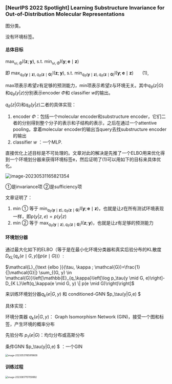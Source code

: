 ### **[NeurIPS 2022 Spotlight] Learning Substructure Invariance for Out-of-Distribution Molecular Representations**

图分类。

没有环境标签。



#### 总体目标

$\max _{\omega, \Phi} \mathrm{I}(\mathbf{z} ; \mathbf{y}) \text {, s.t. } \min _{\omega, \Phi} \mathrm{I}(\mathbf{y} ; \mathbf{e} \mid \mathbf{z})$

即 $\max _{q_\theta(\mathbf{y} \mid \mathbf{z}), q_\theta(\mathbf{z} \mid \mathbf{G})} \mathrm{I}(\mathbf{z} ; \mathbf{y}) \text {, s.t. } \min _{q_\theta(\mathbf{y} \mid \mathbf{z}), q_\theta(\mathbf{z} \mid \mathbf{G})} \mathrm{I}(\mathbf{y} ; \mathbf{e} \mid \mathbf{z}) ~~~~~~~(1)$, 

max项表示希望z有足够的预测能力，min项表示希望z与环境无关。其中$q_\theta(z|G)$和$q_\theta(y|z)$分别表示encoder $\Phi$和 classifier $w$的输出。

$q_\theta(z|G)$和$q_\theta(y|z)$二者的具体实现：

1. encoder $\Phi$：包括一个molecular encoder和substructure encoder，它们二者的分别得到整个分子的表示和子结构的表示，之后在通过一个attentive pooling，拿着molecular encoder的输出当query去找substructure encoder的输出
2. classifier $w$ ：一个MLP.

直接优化上述目标是不可处理的。文章对此的解决是先推了一个ELBO用来优化得到一个环境划分器来获得环境标签e，然后证明了$(1)$可以用如下的目标来具体优化。

![image-20230531165821354](C:\Users\19000\AppData\Roaming\Typora\typora-user-images\image-20230531165821354.png)

①是invariance项 ②是sufficiency项

文章证明了：

1. min ① 等于 $\min _{q_\theta(\mathbf{y} \mid \mathbf{z}), q_\theta(\mathbf{z} \mid \mathbf{G})} \mathrm{I}(\mathbf{y} ; \mathbf{e} \mid \mathbf{z})$，也就是让$z$在所有测试环境表现一样，即$p(y|z,e)=p(y|z)$
2. min ② 等于 $\max _{q_\theta(\mathbf{y} \mid \mathbf{z}), q_\theta(\mathbf{z} \mid \mathbf{G})} \mathrm{I}(\mathbf{z} ; \mathbf{y})$，也就是让$z$有足够的预测能力





#### 环境划分器

通过最大化如下的ELBO（等于是在最小化环境分类器和真实后验分布的KL散度$D_{K L}\left(q_\kappa(e \mid G, y) \| p(e \mid G)\right)$）:

$\mathcal{L}_{\text {elbo }}(\tau, \kappa ; \mathcal{G})=\frac{1}{|\mathcal{G}|} \sum_{(G, y) \in \mathcal{G}}\left[\mathbb{E}_{q_\kappa}\left[\log p_\tau(y \mid G, e)\right]-D_{K L}\left(q_\kappa(e \mid G, y) \| p(e \mid G)\right)\right]$

来训练环境划分器$q_k(e|G,y)$ 和 conditioned-GNN $p_\tau(y|G,e) $

具体实现：

环境分类器 $q_k(e|G,y)$： Graph Isomorphism Network (GIN)，接受一个图和标签，产生环境的概率分布

先验分布 $p_\tau(e|G)$：均匀分布或高斯分布

条件GNN $p_\tau(y|G,e) $ ：一个GIN

<img src="C:\Users\19000\AppData\Roaming\Typora\typora-user-images\image-20230531165919608.png" alt="image-20230531165919608" style="zoom:50%;" />

#### 训练过程

<img src="C:\Users\19000\AppData\Roaming\Typora\typora-user-images\image-20230617151159992.png" alt="image-20230617151159992" style="zoom:50%;" />





